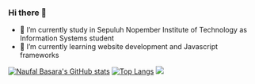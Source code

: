 ### Hi there 👋

- 🔭 I’m currently study in Sepuluh Nopember Institute of Technology as Information Systems student
- 🌱 I’m currently learning website development and Javascript frameworks


[![Naufal Basara's GitHub stats](https://github-readme-stats.vercel.app/api?username=naufalbasara&hide=issues&theme=ocean_dark)](https://github.com/anuraghazra/github-readme-stats)
[![Top Langs](https://github-readme-stats.vercel.app/api/top-langs/?username=naufalbasara&theme=ocean_dark&layout=compact)](https://github.com/anuraghazra/github-readme-stats)
![](https://komarev.com/ghpvc/?username=naufalbasara&color=gray)
